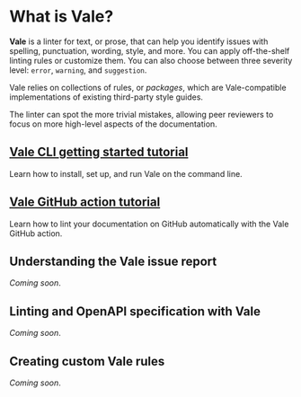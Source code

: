 # What is Vale?

**Vale** is a linter for text, or prose, that can help you identify issues with spelling, punctuation, wording, style, and more. You can apply off-the-shelf linting rules or customize them. You can also choose between three severity level: `error`, `warning`, and `suggestion`.

Vale relies on collections of rules, or *packages*, which are Vale-compatible implementations of existing third-party style guides.

The linter can spot the more trivial mistakes, allowing peer reviewers to focus on more high-level aspects of the documentation.

## [Vale CLI getting started tutorial](./vale-cli.md)

Learn how to install, set up, and run Vale on the command line.

## [Vale GitHub action tutorial](./vale-action.md)

Learn how to lint your documentation on GitHub automatically with the Vale GitHub action.

## Understanding the Vale issue report

*Coming soon*.

## Linting and OpenAPI specification with Vale

*Coming soon*.

## Creating custom Vale rules

*Coming soon*.

